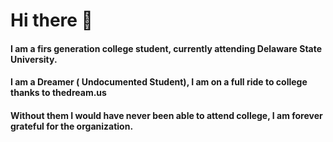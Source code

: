 # Hi there 👋

#### I am a firs generation college student, currently attending Delaware State University.
#### I am a Dreamer ( Undocumented Student), I am on a full ride to college thanks to thedream.us
#### Without them I would have never been able to attend college, I am forever grateful for the organization.
